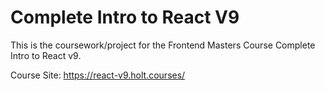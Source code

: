# Complete Intro to React V9

This is the coursework/project for the Frontend Masters Course Complete Intro
to React v9.

Course Site: <https://react-v9.holt.courses/> 

